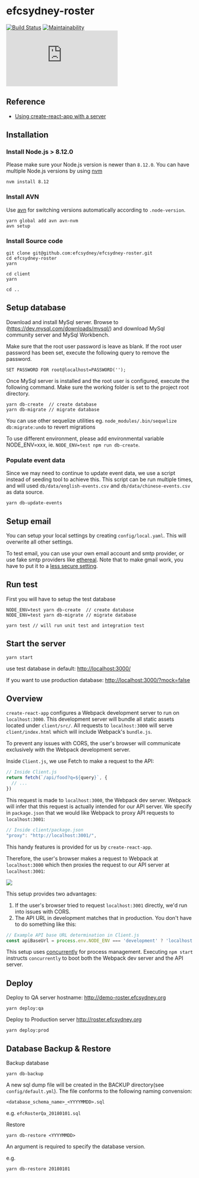 # efcsydney-roster

[![Build
Status](https://travis-ci.org/efcsydney/efcsydney-roster.svg?branch=master)](https://travis-ci.org/efcsydney/efcsydney-roster)
[![Maintainability](https://api.codeclimate.com/v1/badges/964d040a050e8b05e2ea/maintainability)](https://codeclimate.com/github/efcsydney/efcsydney-roster/maintainability)
![StatusCake](https://app.statuscake.com/button/index.php?Track=3PiaWdNSal&Days=30&Design=6)

## Reference

* [Using create-react-app with a server](https://www.fullstackreact.com/articles/using-create-react-app-with-a-server/)

## Installation

### Install Node.js > 8.12.0

Please make sure your Node.js version is newer than `8.12.0`.
You can have multiple Node.js versions by using [nvm](https://github.com/creationix/nvm)
```
nvm install 8.12
```

### Install AVN

Use [avn](https://github.com/wbyoung/avn) for switching versions automatically according to `.node-version`.
```
yarn global add avn avn-nvm
avn setup
```

### Install Source code

```
git clone git@github.com:efcsydney/efcsydney-roster.git
cd efcsydney-roster
yarn

cd client
yarn

cd ..
```

## Setup database

Download and install MySql server. Browse to (https://dev.mysql.com/downloads/mysql/) and download MySql community server and MySql Workbench.

Make sure that the root user password is leave as blank. If the root user password has been set, execute the following query to remove the password.

```
SET PASSWORD FOR root@localhost=PASSWORD('');
```
Once MySql server is installed and the root user is configured, execute the following command. Make sure the working folder is set to the project root directory.

```
yarn db-create  // create database
yarn db-migrate // migrate database
```
You can use other sequelize utilities eg. `node_modules/.bin/sequelize db:migrate:undo` to revert migrations

To use different environment, please add environmental variable NODE_ENV=xxx, ie. `NODE_ENV=test npm run db-create`.

### Populate event data

Since we may need to continue to update event data, we use a script instead of seeding tool to achieve this. This script can be run multiple times, and will used `db/data/english-events.csv` and `db/data/chinese-events.csv` as data source.

```
yarn db-update-events
```

## Setup email

You can setup your local settings by creating `config/local.yaml`. This will overwrite all other settings.

To test email, you can use your own email account and smtp provider, or use fake smtp providers like [ethereal](https://ethereal.email). Note that to make gmail work, you have to put it to a [less secure setting](https://myaccount.google.com/lesssecureapps).

## Run test

First you will have to setup the test database

```
NODE_ENV=test yarn db-create  // create database
NODE_ENV=test yarn db-migrate // migrate database
```

```
yarn test // will run unit test and integration test
```

## Start the server

```
yarn start
```
use test database in default:
[http://localhost:3000/](http://localhost:3000/)

If you want to use production database:
[http://localhost:3000/?mock=false](http://localhost:3000/?mock=false)

## Overview

`create-react-app` configures a Webpack development server to run on `localhost:3000`. This development server will bundle all static assets located under `client/src/`. All requests to `localhost:3000` will serve `client/index.html` which will include Webpack's `bundle.js`.

To prevent any issues with CORS, the user's browser will communicate exclusively with the Webpack development server.

Inside `Client.js`, we use Fetch to make a request to the API:

```js
// Inside Client.js
return fetch(`/api/food?q=${query}`, {
  // ...
})
```

This request is made to `localhost:3000`, the Webpack dev server. Webpack will infer that this request is actually intended for our API server. We specify in `package.json` that we would like Webpack to proxy API requests to `localhost:3001`:

```js
// Inside client/package.json
"proxy": "http://localhost:3001/",
```

This handy features is provided for us by `create-react-app`.

Therefore, the user's browser makes a request to Webpack at `localhost:3000` which then proxies the request to our API server at `localhost:3001`:

![](./flow-diagram.png)

This setup provides two advantages:

1. If the user's browser tried to request `localhost:3001` directly, we'd run into issues with CORS.
2. The API URL in development matches that in production. You don't have to do something like this:

```js
// Example API base URL determination in Client.js
const apiBaseUrl = process.env.NODE_ENV === 'development' ? 'localhost:3001' : '/'
```

This setup uses [concurrently](https://github.com/kimmobrunfeldt/concurrently) for process management. Executing `npm start` instructs `concurrently` to boot both the Webpack dev server and the API server.

## Deploy

Deploy to QA server hostname: http://demo-roster.efcsydney.org

```
yarn deploy:qa
```


Deploy to Production server http://roster.efcsydney.org

```
yarn deploy:prod
```

## Database Backup & Restore

Backup database

```
yarn db-backup
```

A new sql dump file will be created in the BACKUP directory(see `config/default.yml`). The file conforms to the following naming convension:

`<database_schema_name>_<YYYYMMDD>.sql`

e.g. `efcRosterQa_20180101.sql`

Restore

```
yarn db-restore <YYYYMMDD>
```

An argument is required to specify the database version.

e.g.

```
yarn db-restore 20180101
```
